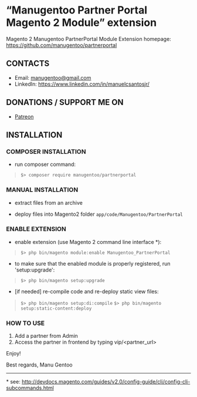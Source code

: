 “Manugentoo Partner Portal Magento 2 Module” extension
=====================
Magento 2 Manugentoo PartnerPortal Module
Extension homepage: https://github.com/manugentoo/partnerportal

## CONTACTS
* Email: manugentoo@gmail.com
* LinkedIn: https://www.linkedin.com/in/manuelcsantosjr/

## DONATIONS / SUPPORT ME ON
* [Patreon](https://www.patreon.com/manugentoo)

## INSTALLATION

### COMPOSER INSTALLATION
* run composer command:
>`$> composer require manugentoo/partnerportal`

### MANUAL INSTALLATION
* extract files from an archive

* deploy files into Magento2 folder `app/code/Manugentoo/PartnerPortal`

### ENABLE EXTENSION
* enable extension (use Magento 2 command line interface \*):
>`$> php bin/magento module:enable Manugentoo_PartnerPortal`

* to make sure that the enabled module is properly registered, run 'setup:upgrade':
>`$> php bin/magento setup:upgrade`

* [if needed] re-compile code and re-deploy static view files:
>`$> php bin/magento setup:di:compile`
>`$> php bin/magento setup:static-content:deploy`

### HOW TO USE
1. Add a partner from Admin
2. Access the partner in frontend by typing vip/<partner_url>

Enjoy!

Best regards,
Manu Gentoo

-------------
\* see: http://devdocs.magento.com/guides/v2.0/config-guide/cli/config-cli-subcommands.html

